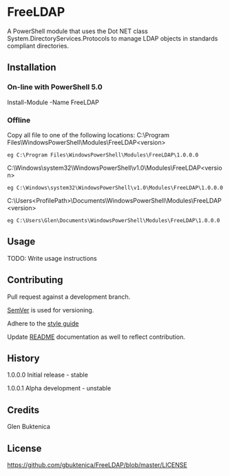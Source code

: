 # FreeLDAP

A PowerShell module that uses the Dot NET class System.DirectoryServices.Protocols to manage LDAP objects in standards compliant directories. 

## Installation 

### On-line with PowerShell 5.0
Install-Module -Name FreeLDAP

### Offline
Copy all file to one of the following locations:
C:\Program Files\WindowsPowerShell\Modules\FreeLDAP\<version> 

	eg C:\Program Files\WindowsPowerShell\Modules\FreeLDAP\1.0.0.0
	
C:\Windows\system32\WindowsPowerShell\v1.0\Modules\FreeLDAP\<version>

	eg C:\Windows\system32\WindowsPowerShell\v1.0\Modules\FreeLDAP\1.0.0.0
	
C:\Users\<ProfilePath>\Documents\WindowsPowerShell\Modules\FreeLDAP\<version>

	eg C:\Users\Glen\Documents\WindowsPowerShell\Modules\FreeLDAP\1.0.0.0
## Usage 

TODO: Write usage instructions 

## Contributing 
Pull request against a development branch.

[SemVer](http://semver.org) is used for versioning.

Adhere to the [style guide](https://github.com/PoshCode/PowerShellPracticeAndStyle)

Update [README](README.md) documentation as well to reflect contribution.
## History 

1.0.0.0 Initial release   - stable

1.0.0.1 Alpha development - unstable
 
## Credits 

Glen Buktenica

## License
https://github.com/gbuktenica/FreeLDAP/blob/master/LICENSE
